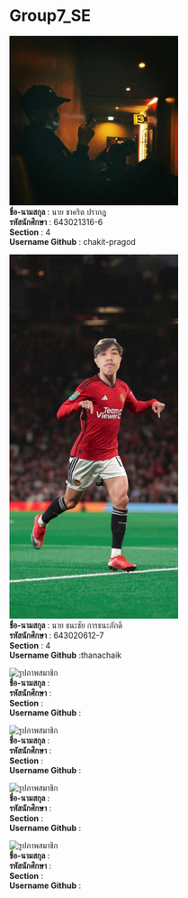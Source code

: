 # Group7_SE

<img src = https://github.com/chakit-pragod/Group7_SE/blob/main/media/chakit.jpg width="300" alt=รูปภาพสมาชิก><br/>
**ชื่อ-นามสกุล** : นาย ชาคริต ปรากฎ<br/>
**รหัสนักศึกษา** : 643021316-6<br/>
**Section** : 4<br/>
**Username Github** : chakit-pragod<br/>

<img src = https://github.com/chakit-pragod/Group7_SE/blob/main/media/Thanachai.jpg width="300" alt=รูปภาพสมาชิก><br/>
**ชื่อ-นามสกุล** : นาย ธนะชัย การธนะภักดี<br/>
**รหัสนักศึกษา** : 643020612-7<br/>
**Section** : 4<br/>
**Username Github** :thanachaik<br/>

<img src = https://github.com/chakit-pragod/Group7_SE/blob/main/media/.jpg width="300" alt=รูปภาพสมาชิก><br/>
**ชื่อ-นามสกุล** : <br/>
**รหัสนักศึกษา** : <br/>
**Section** : <br/>
**Username Github** :<br/>

<img src = https://github.com/chakit-pragod/Group7_SE/blob/main/media/.jpg width="300" alt=รูปภาพสมาชิก><br/>
**ชื่อ-นามสกุล** : <br/>
**รหัสนักศึกษา** : <br/>
**Section** : <br/>
**Username Github** :<br/>

<img src = https://github.com/chakit-pragod/Group7_SE/blob/main/media/.jpg width="300" alt=รูปภาพสมาชิก><br/>
**ชื่อ-นามสกุล** : <br/>
**รหัสนักศึกษา** : <br/>
**Section** : <br/>
**Username Github** :<br/>

<img src = https://github.com/chakit-pragod/Group7_SE/blob/main/media/.jpg width="300" alt=รูปภาพสมาชิก><br/>
**ชื่อ-นามสกุล** : <br/>
**รหัสนักศึกษา** : <br/>
**Section** : <br/>
**Username Github** :<br/>

